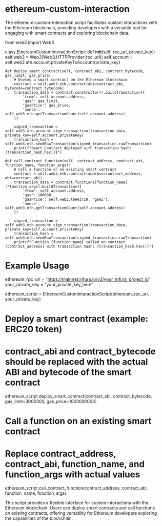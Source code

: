 # ethereum-custom-interaction  
The ethereum-custom-interaction script facilitates custom interactions with the Ethereum blockchain, providing developers with a versatile tool for engaging with smart contracts and exploring blockchain data.

from web3 import Web3

class EthereumCustomInteractionScript:
    def __init__(self, rpc_url, private_key):
        self.web3 = Web3(Web3.HTTPProvider(rpc_url))
        self.account = self.web3.eth.account.privateKeyToAccount(private_key)

    def deploy_smart_contract(self, contract_abi, contract_bytecode, gas_limit, gas_price):
        # Deploy a smart contract on the Ethereum blockchain
        contract = self.web3.eth.contract(abi=contract_abi, bytecode=contract_bytecode)
        transaction_data = contract.constructor().buildTransaction({
            'from': self.account.address,
            'gas': gas_limit,
            'gasPrice': gas_price,
            'nonce': self.web3.eth.getTransactionCount(self.account.address)
        })

        signed_transaction = self.web3.eth.account.sign_transaction(transaction_data, private_key=self.account.privateKey)
        transaction_hash = self.web3.eth.sendRawTransaction(signed_transaction.rawTransaction)
        print(f"Smart Contract deployed with transaction hash: {transaction_hash.hex()}")

    def call_contract_function(self, contract_address, contract_abi, function_name, function_args):
        # Call a function on an existing smart contract
        contract = self.web3.eth.contract(address=contract_address, abi=contract_abi)
        transaction_data = contract.functions[function_name](*function_args).buildTransaction({
            'from': self.account.address,
            'gas': 100000,
            'gasPrice': self.web3.toWei(10, 'gwei'),
            'nonce': self.web3.eth.getTransactionCount(self.account.address)
        })

        signed_transaction = self.web3.eth.account.sign_transaction(transaction_data, private_key=self.account.privateKey)
        transaction_hash = self.web3.eth.sendRawTransaction(signed_transaction.rawTransaction)
        print(f"Function {function_name} called on contract {contract_address} with transaction hash: {transaction_hash.hex()}")

# Example Usage
ethereum_rpc_url = "https://mainnet.infura.io/v3/your_infura_project_id"
your_private_key = "your_private_key_here"

ethereum_script = EthereumCustomInteractionScript(ethereum_rpc_url, your_private_key)

# Deploy a smart contract (example: ERC20 token)
# contract_abi and contract_bytecode should be replaced with the actual ABI and bytecode of the smart contract
ethereum_script.deploy_smart_contract(contract_abi, contract_bytecode, gas_limit=3000000, gas_price=1000000000)

# Call a function on an existing smart contract
# Replace contract_address, contract_abi, function_name, and function_args with actual values
ethereum_script.call_contract_function(contract_address, contract_abi, function_name, function_args)

This script provides a flexible interface for custom interactions with the Ethereum blockchain. Users can deploy smart contracts and call functions on existing contracts, offering versatility for Ethereum developers exploring the capabilities of the blockchain.
